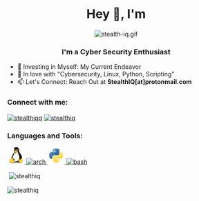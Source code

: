 <h1 align="center">Hey 👋, I'm </h1>

<div align="center">
    <img src="./stealth-iq.gif"
        alt="stealth-iq.gif" align="center" />
</div>

<h3 align="center">I'm a Cyber Security Enthusiast</h3>

- 🔭 Investing in Myself: My Current Endeavor
- 💬 In love with "Cybersecurity, Linux, Python, Scripting"
- 📫 Let's Connect: Reach Out at **StealthIQ[at]protonmail.com**

<h3 align="left">Connect with me:</h3>
<p align="left">
<a href="https://twitter.com/stealthiqq" target="blank"><img align="center" src="https://raw.githubusercontent.com/rahuldkjain/github-profile-readme-generator/master/src/images/icons/Social/twitter.svg" alt="stealthiqq" height="30" width="40" /></a>
<a href="https://www.youtube.com/c/stealthiq" target="blank"><img align="center" src="https://raw.githubusercontent.com/rahuldkjain/github-profile-readme-generator/master/src/images/icons/Social/youtube.svg" alt="stealthiq" height="30" width="40" /></a>
</p>

<h3 align="left">Languages and Tools:</h3>
<p align="left"> <a href="https://www.linux.org/" target="_blank" rel="noreferrer"> <img src="https://raw.githubusercontent.com/devicons/devicon/master/icons/linux/linux-original.svg" alt="linux" width="40" height="40"/> </a> <a href="https://archlinux.org/" target="_blank" rel="noreferrer"> <img src="http://store-images.s-microsoft.com/image/apps.49661.13871330709152445.46e943f6-9e99-410e-9e95-f2a34eda8868.36b70c5d-209a-49d7-beee-5bbe395a6a09" alt="arch" width="40" height="40"/> </a> <a href="https://www.python.org" target="_blank" rel="noreferrer"> <img src="https://raw.githubusercontent.com/devicons/devicon/master/icons/python/python-original.svg" alt="python" width="40" height="40"/> </a> <a href="https://www.gnu.org/software/bash/" target="_blank" rel="noreferrer"> <img src="https://www.vectorlogo.zone/logos/gnu_bash/gnu_bash-icon.svg" alt="bash" width="40" height="40"/> </a> </p>

<p>&nbsp;<img align="center" src="https://github-readme-stats.vercel.app/api?username=stealthiq&show_icons=true&locale=en" alt="stealthiq" /></p>

<p><img align="center" src="https://github-readme-streak-stats.herokuapp.com/?user=stealthiq&" alt="stealthiq" /></p>
